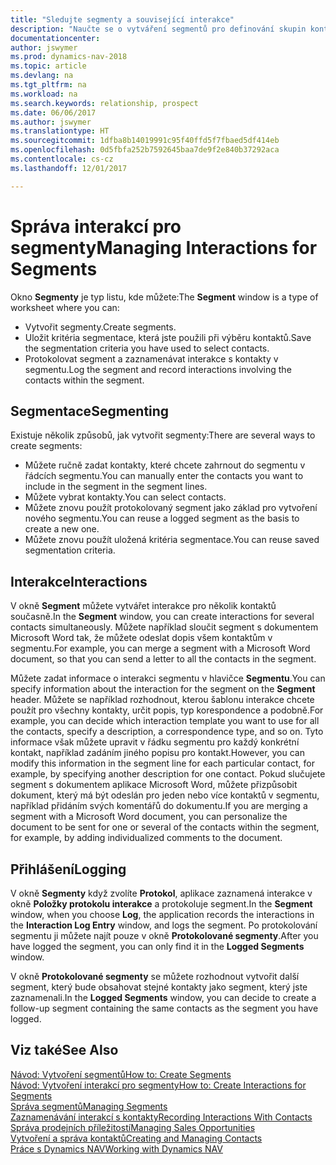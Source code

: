 ```yaml
---
title: "Sledujte segmenty a související interakce"
description: "Naučte se o vytváření segmentů pro definování skupin kontaktů a určení interakci pro segmenty."
documentationcenter: 
author: jswymer
ms.prod: dynamics-nav-2018
ms.topic: article
ms.devlang: na
ms.tgt_pltfrm: na
ms.workload: na
ms.search.keywords: relationship, prospect
ms.date: 06/06/2017
ms.author: jswymer
ms.translationtype: HT
ms.sourcegitcommit: 1dfba8b14019991c95f40ffd5f7fbaed5df414eb
ms.openlocfilehash: 0d5fbfa252b7592645baa7de9f2e840b37292aca
ms.contentlocale: cs-cz
ms.lasthandoff: 12/01/2017

---
```

# <a name="managing-interactions-for-segments"></a><span data-ttu-id="c2d4f-103">Správa interakcí pro segmenty</span><span class="sxs-lookup"><span data-stu-id="c2d4f-103">Managing Interactions for Segments</span></span>
<span data-ttu-id="c2d4f-104">Okno **Segmenty** je typ listu, kde můžete:</span><span class="sxs-lookup"><span data-stu-id="c2d4f-104">The **Segment** window is a type of worksheet where you can:</span></span>

* <span data-ttu-id="c2d4f-105">Vytvořit segmenty.</span><span class="sxs-lookup"><span data-stu-id="c2d4f-105">Create segments.</span></span>
* <span data-ttu-id="c2d4f-106">Uložit kritéria segmentace, která jste použili při výběru kontaktů.</span><span class="sxs-lookup"><span data-stu-id="c2d4f-106">Save the segmentation criteria you have used to select contacts.</span></span>
* <span data-ttu-id="c2d4f-107">Protokolovat segment a zaznamenávat interakce s kontakty v segmentu.</span><span class="sxs-lookup"><span data-stu-id="c2d4f-107">Log the segment and record interactions involving the contacts within the segment.</span></span>

## <a name="segmenting"></a><span data-ttu-id="c2d4f-108">Segmentace</span><span class="sxs-lookup"><span data-stu-id="c2d4f-108">Segmenting</span></span>
<span data-ttu-id="c2d4f-109">Existuje několik způsobů, jak vytvořit segmenty:</span><span class="sxs-lookup"><span data-stu-id="c2d4f-109">There are several ways to create segments:</span></span>

* <span data-ttu-id="c2d4f-110">Můžete ručně zadat kontakty, které chcete zahrnout do segmentu v řádcích segmentu.</span><span class="sxs-lookup"><span data-stu-id="c2d4f-110">You can manually enter the contacts you want to include in the segment in the segment lines.</span></span>
* <span data-ttu-id="c2d4f-111">Můžete vybrat kontakty.</span><span class="sxs-lookup"><span data-stu-id="c2d4f-111">You can select contacts.</span></span>
* <span data-ttu-id="c2d4f-112">Můžete znovu použít protokolovaný segment jako základ pro vytvoření nového segmentu.</span><span class="sxs-lookup"><span data-stu-id="c2d4f-112">You can reuse a logged segment as the basis to create a new one.</span></span>
* <span data-ttu-id="c2d4f-113">Můžete znovu použít uložená kritéria segmentace.</span><span class="sxs-lookup"><span data-stu-id="c2d4f-113">You can reuse saved segmentation criteria.</span></span>

## <a name="interactions"></a><span data-ttu-id="c2d4f-114">Interakce</span><span class="sxs-lookup"><span data-stu-id="c2d4f-114">Interactions</span></span>
<span data-ttu-id="c2d4f-115">V okně **Segment** můžete vytvářet interakce pro několik kontaktů současně.</span><span class="sxs-lookup"><span data-stu-id="c2d4f-115">In the **Segment** window, you can create interactions for several contacts simultaneously.</span></span> <span data-ttu-id="c2d4f-116">Můžete například sloučit segment s dokumentem Microsoft Word tak, že můžete odeslat dopis všem kontaktům v segmentu.</span><span class="sxs-lookup"><span data-stu-id="c2d4f-116">For example, you can merge a segment with a Microsoft Word document, so that you can send a letter to all the contacts in the segment.</span></span>

<span data-ttu-id="c2d4f-117">Můžete zadat informace o interakci segmentu v hlavičce **Segmentu**.</span><span class="sxs-lookup"><span data-stu-id="c2d4f-117">You can specify information about the interaction for the segment on the **Segment** header.</span></span> <span data-ttu-id="c2d4f-118">Můžete se například rozhodnout, kterou šablonu interakce chcete použít pro všechny kontakty, určit popis, typ korespondence a podobně.</span><span class="sxs-lookup"><span data-stu-id="c2d4f-118">For example, you can decide which interaction template you want to use for all the contacts, specify a description, a correspondence type, and so on.</span></span> <span data-ttu-id="c2d4f-119">Tyto informace však můžete upravit v řádku segmentu pro každý konkrétní kontakt, například zadáním jiného popisu pro kontakt.</span><span class="sxs-lookup"><span data-stu-id="c2d4f-119">However, you can modify this information in the segment line for each particular contact, for example, by specifying another description for one contact.</span></span> <span data-ttu-id="c2d4f-120">Pokud slučujete segment s dokumentem aplikace Microsoft Word, můžete přizpůsobit dokument, který má být odeslán pro jeden nebo více kontaktů v segmentu, například přidáním svých komentářů do dokumentu.</span><span class="sxs-lookup"><span data-stu-id="c2d4f-120">If you are merging a segment with a Microsoft Word document, you can personalize the document to be sent for one or several of the contacts within the segment, for example, by adding individualized comments to the document.</span></span>

## <a name="logging"></a><span data-ttu-id="c2d4f-121">Přihlášení</span><span class="sxs-lookup"><span data-stu-id="c2d4f-121">Logging</span></span>
<span data-ttu-id="c2d4f-122">V okně **Segmenty** když zvolíte **Protokol**, aplikace zaznamená interakce v okně **Položky protokolu interakce** a protokoluje segment.</span><span class="sxs-lookup"><span data-stu-id="c2d4f-122">In the **Segment** window, when you choose **Log**, the application records the interactions in the **Interaction Log Entry** window, and logs the segment.</span></span> <span data-ttu-id="c2d4f-123">Po protokolování segmentu ji můžete najít pouze v okně **Protokolované segmenty**.</span><span class="sxs-lookup"><span data-stu-id="c2d4f-123">After you have logged the segment, you can only find it in the **Logged Segments** window.</span></span>

<span data-ttu-id="c2d4f-124">V okně **Protokolované segmenty** se můžete rozhodnout vytvořit další segment, který bude obsahovat stejné kontakty jako segment, který jste zaznamenali.</span><span class="sxs-lookup"><span data-stu-id="c2d4f-124">In the **Logged Segments** window, you can decide to create a follow-up segment containing the same contacts as the segment you have logged.</span></span>

## <a name="see-also"></a><span data-ttu-id="c2d4f-125">Viz také</span><span class="sxs-lookup"><span data-stu-id="c2d4f-125">See Also</span></span>
[<span data-ttu-id="c2d4f-126">Návod: Vytvoření segmentů</span><span class="sxs-lookup"><span data-stu-id="c2d4f-126">How to: Create Segments</span></span>](marketing-how-create-segment.md)  
[<span data-ttu-id="c2d4f-127">Návod: Vytvoření interakcí pro segmenty</span><span class="sxs-lookup"><span data-stu-id="c2d4f-127">How to: Create Interactions for Segments</span></span>](marketing-how-create-interactions.md)  
[<span data-ttu-id="c2d4f-128">Správa segmentů</span><span class="sxs-lookup"><span data-stu-id="c2d4f-128">Managing Segments</span></span>](marketing-segments.md)  
[<span data-ttu-id="c2d4f-129">Zaznamenávání interakcí s kontakty</span><span class="sxs-lookup"><span data-stu-id="c2d4f-129">Recording Interactions With Contacts</span></span>](marketing-interactions.md)  
[<span data-ttu-id="c2d4f-130">Správa prodejních příležitostí</span><span class="sxs-lookup"><span data-stu-id="c2d4f-130">Managing Sales Opportunities</span></span>](marketing-manage-sales-opportunities.md)  
[<span data-ttu-id="c2d4f-131">Vytvoření a správa kontaktů</span><span class="sxs-lookup"><span data-stu-id="c2d4f-131">Creating and Managing Contacts</span></span>](marketing-contacts.md)  
[<span data-ttu-id="c2d4f-132">Práce s Dynamics NAV</span><span class="sxs-lookup"><span data-stu-id="c2d4f-132">Working with Dynamics NAV</span></span>](ui-work-product.md)

